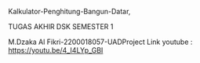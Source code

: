 Kalkulator-Penghitung-Bangun-Datar,

TUGAS AKHIR DSK SEMESTER 1

M.Dzaka Al Fikri-2200018057-UADProject
Link youtube : https://youtu.be/4_I4LYp_GBI
